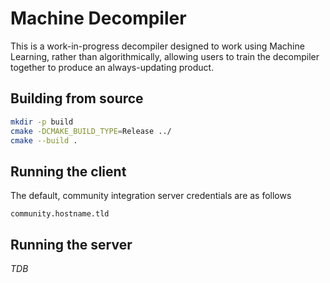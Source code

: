 # Machine Decompiler

This is a work-in-progress decompiler designed to work using Machine Learning,
rather than algorithmically, allowing users to train the decompiler together
to produce an always-updating product.

## Building from source

```bash
mkdir -p build
cmake -DCMAKE_BUILD_TYPE=Release ../
cmake --build .
```

## Running the client

The default, community integration server credentials are as follows

```
community.hostname.tld
```

## Running the server

_TDB_
